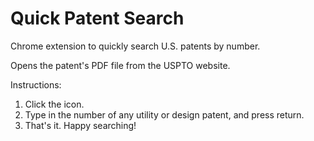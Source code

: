 Quick Patent Search
===================

Chrome extension to quickly search U.S. patents by number. 

Opens the patent's PDF file from the USPTO website.

Instructions:
1. Click the icon.
2. Type in the number of any utility or design patent, and press return.
3. That's it. Happy searching!
